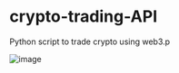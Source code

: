 # crypto-trading-API
Python script to trade crypto using web3.p

![image](https://github.com/alexisdpc/crypto-algo-trading-API/assets/124795834/dcdbf648-a052-4304-9138-e9d615047561)
